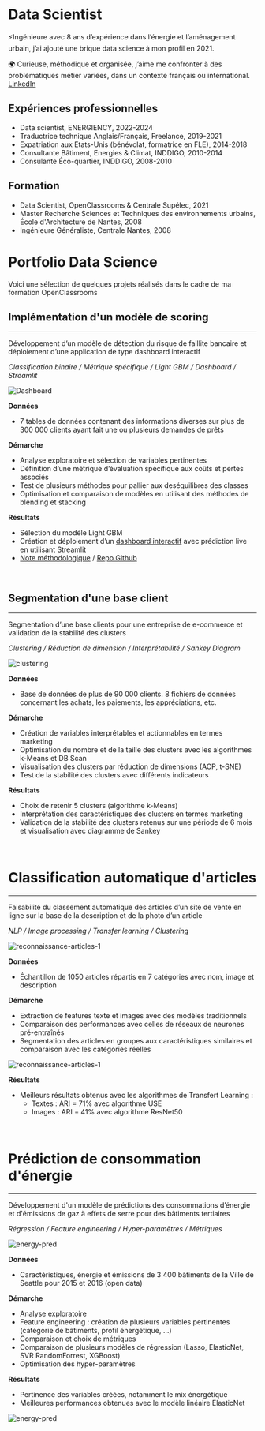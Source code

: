 # Data Scientist
⚡️Ingénieure avec 8 ans d’expérience dans l’énergie et l’aménagement urbain, j’ai ajouté une brique data science à mon profil en 2021. 

🌍️ Curieuse, méthodique et organisée, j’aime me confronter à des problématiques métier variées, dans un contexte français ou international.
[LinkedIn](https://www.linkedin.com/in/cmbesnier/)

## Expériences professionnelles
- Data scientist, ENERGIENCY, 2022-2024
- Traductrice technique Anglais/Français, Freelance, 2019-2021
- Expatriation aux Etats-Unis (bénévolat, formatrice en FLE), 2014-2018
- Consultante Bâtiment, Energies & Climat, INDDIGO, 2010-2014
- Consulante Éco-quartier, INDDIGO, 2008-2010

## Formation
- Data Scientist, OpenClassrooms & Centrale Supélec, 2021
- Master Recherche Sciences et Techniques des environnements urbains, École d'Architecture de Nantes, 2008
- Ingénieure Généraliste, Centrale Nantes, 2008
&nbsp;
&nbsp;
&nbsp;
&nbsp;

# Portfolio Data Science
Voici une sélection de quelques projets réalisés dans le cadre de ma formation OpenClassrooms
&nbsp;

## Implémentation d'un modèle de scoring
---------
Développement d’un modèle de détection du risque de faillite bancaire et déploiement d’une application de type dashboard interactif

*Classification binaire / Métrique spécifique / Light GBM / Dashboard / Streamlit*

![Dashboard](/assets/bankloan-dashboard.png)

**Données** 
- 7 tables de données contenant des informations diverses sur plus de 300 000 clients ayant fait une ou plusieurs demandes de prêts  

**Démarche**
- Analyse exploratoire et sélection de variables pertinentes
- Définition d’une métrique d’évaluation spécifique aux coûts et pertes associés
- Test de plusieurs méthodes pour pallier aux deséquilibres des classes
- Optimisation et comparaison de modèles en utilisant des méthodes de blending et stacking

**Résultats**
- Sélection du modéle Light GBM
- Création et déploiement d’un [dashboard interactif](https://cmbesnier-credit-dashboard-main-wndjuj.streamlit.app/) avec prédiction live en utilisant Streamlit
- [Note méthodologique](https://github.com/cmbesnier/credit-dashboard/blob/main/P7-03-note%20me%CC%81thodologique.pdf) / [Repo Github](https://github.com/cmbesnier/credit-dashboard/)

&nbsp;
&nbsp;
&nbsp;
&nbsp;
  
## Segmentation d'une base client
---------
Segmentation d’une base clients pour une entreprise de e-commerce et validation de la stabilité des clusters

*Clustering / Réduction de dimension / Interprétabilité / Sankey Diagram*

![clustering](/assets/clustering.png)

**Données**
- Base de données de plus de 90 000 clients. 8 fichiers de données concernant les achats, les paiements, les appréciations, etc.

**Démarche**
- Création de variables interprétables et actionnables en termes marketing
- Optimisation du nombre et de la taille des clusters avec les algorithmes k-Means et DB Scan
- Visualisation des clusters par réduction de dimensions (ACP, t-SNE)
- Test de la stabilité des clusters avec différents indicateurs

**Résultats**
- Choix de retenir 5 clusters (algorithme k-Means)
- Interprétation des caractéristiques des clusters en termes marketing
- Validation de la stabilité des clusters retenus sur une période de 6 mois et visualisation avec diagramme de Sankey

&nbsp;
&nbsp;
&nbsp;
&nbsp;

# Classification automatique d'articles
---------
Faisabilité du classement automatique des articles d’un site de vente en ligne sur la base de la description et de la photo d’un article

*NLP / Image processing / Transfer learning / Clustering*

![reconnaissance-articles-1](/assets/reconnaissance-articles-1.png)

**Données**
- Échantillon de 1050 articles répartis en 7 catégories avec nom, image et description

**Démarche**
- Extraction de features texte et images avec des modèles traditionnels
- Comparaison des performances avec celles de réseaux de neurones pré-entraînés
- Segmentation des articles en groupes aux caractéristiques similaires et comparaison avec les catégories réelles

![reconnaissance-articles-1](/assets/reconnaissance-articles-2.png)

**Résultats**
- Meilleurs résultats obtenus avec les algorithmes de Transfert Learning : 
  - Textes : ARI = 71% avec algorithme USE 
  - Images : ARI = 41% avec algorithme ResNet50
 


&nbsp;
&nbsp;
&nbsp;
&nbsp;

# Prédiction de consommation d'énergie
---------
Développement d'un modèle de prédictions des consommations d’énergie et d'émissions de gaz à effets de serre pour des bâtiments tertiaires

*Régression / Feature engineering / Hyper-paramètres / Métriques*

![energy-pred](/assets/energy-pred-1.png)

**Données**
- Caractéristiques, énergie et émissions de 3 400 bâtiments de la Ville de Seattle pour 2015 et 2016 (open data)

**Démarche**
- Analyse exploratoire
- Feature engineering : création de plusieurs variables pertinentes (catégorie de bâtiments, profil énergétique, ...)
- Comparaison et choix de métriques
- Comparaison de plusieurs modèles de régression (Lasso, ElasticNet, SVR RandomForrest, XGBoost)
- Optimisation des hyper-paramètres

**Résultats**
- Pertinence des variables créées, notamment le mix énergétique
- Meilleures performances obtenues avec le modèle linéaire ElasticNet
 
![energy-pred](/assets/energy-pred-2.png)

















